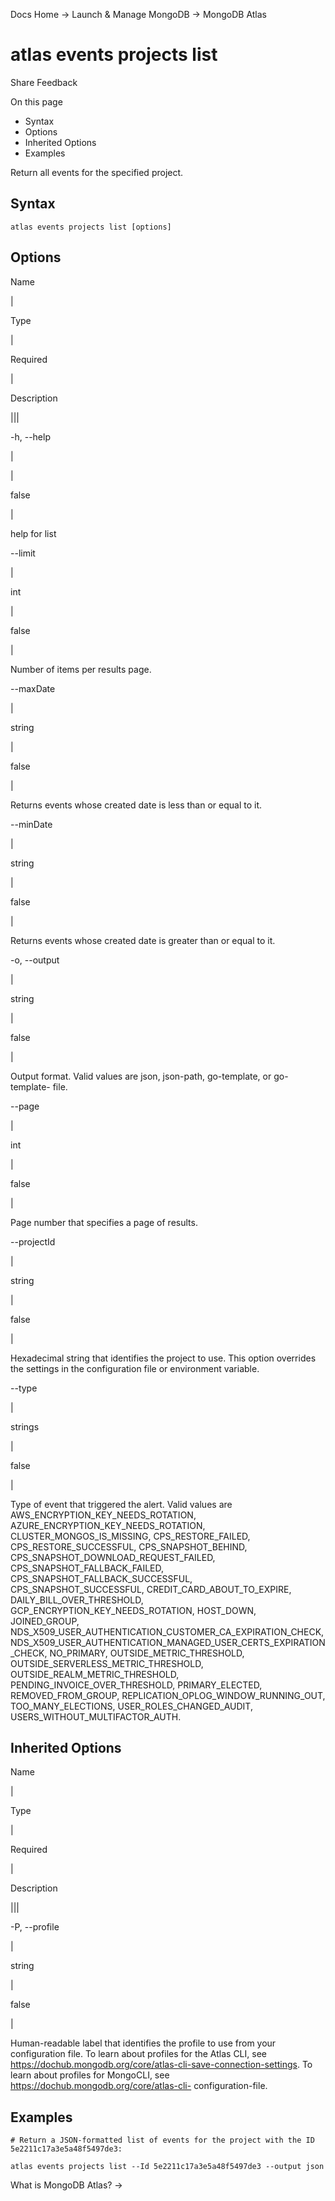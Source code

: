 Docs Home → Launch & Manage MongoDB → MongoDB Atlas

# atlas events projects list

Share Feedback

On this page

  * Syntax
  * Options
  * Inherited Options
  * Examples

Return all events for the specified project.

## Syntax

    
    
    atlas events projects list [options]  
      
  
## Options

Name

|

Type

|

Required

|

Description  
  
|||  
  
-h, --help

|

|

false

|

help for list  
  
\--limit

|

int

|

false

|

Number of items per results page.  
  
\--maxDate

|

string

|

false

|

Returns events whose created date is less than or equal to it.  
  
\--minDate

|

string

|

false

|

Returns events whose created date is greater than or equal to it.  
  
-o, --output

|

string

|

false

|

Output format. Valid values are json, json-path, go-template, or go-template-
file.  
  
\--page

|

int

|

false

|

Page number that specifies a page of results.  
  
\--projectId

|

string

|

false

|

Hexadecimal string that identifies the project to use. This option overrides
the settings in the configuration file or environment variable.  
  
\--type

|

strings

|

false

|

Type of event that triggered the alert. Valid values are
AWS_ENCRYPTION_KEY_NEEDS_ROTATION, AZURE_ENCRYPTION_KEY_NEEDS_ROTATION,
CLUSTER_MONGOS_IS_MISSING, CPS_RESTORE_FAILED, CPS_RESTORE_SUCCESSFUL,
CPS_SNAPSHOT_BEHIND, CPS_SNAPSHOT_DOWNLOAD_REQUEST_FAILED,
CPS_SNAPSHOT_FALLBACK_FAILED, CPS_SNAPSHOT_FALLBACK_SUCCESSFUL,
CPS_SNAPSHOT_SUCCESSFUL, CREDIT_CARD_ABOUT_TO_EXPIRE,
DAILY_BILL_OVER_THRESHOLD, GCP_ENCRYPTION_KEY_NEEDS_ROTATION, HOST_DOWN,
JOINED_GROUP, NDS_X509_USER_AUTHENTICATION_CUSTOMER_CA_EXPIRATION_CHECK,
NDS_X509_USER_AUTHENTICATION_MANAGED_USER_CERTS_EXPIRATION_CHECK, NO_PRIMARY,
OUTSIDE_METRIC_THRESHOLD, OUTSIDE_SERVERLESS_METRIC_THRESHOLD,
OUTSIDE_REALM_METRIC_THRESHOLD, PENDING_INVOICE_OVER_THRESHOLD,
PRIMARY_ELECTED, REMOVED_FROM_GROUP, REPLICATION_OPLOG_WINDOW_RUNNING_OUT,
TOO_MANY_ELECTIONS, USER_ROLES_CHANGED_AUDIT, USERS_WITHOUT_MULTIFACTOR_AUTH.  
  
## Inherited Options

Name

|

Type

|

Required

|

Description  
  
|||  
  
-P, --profile

|

string

|

false

|

Human-readable label that identifies the profile to use from your
configuration file. To learn about profiles for the Atlas CLI, see
https://dochub.mongodb.org/core/atlas-cli-save-connection-settings. To learn
about profiles for MongoCLI, see https://dochub.mongodb.org/core/atlas-cli-
configuration-file.  
  
## Examples

    
    
    # Return a JSON-formatted list of events for the project with the ID 5e2211c17a3e5a48f5497de3:  
      
    atlas events projects list --Id 5e2211c17a3e5a48f5497de3 --output json  
  
What is MongoDB Atlas? →


